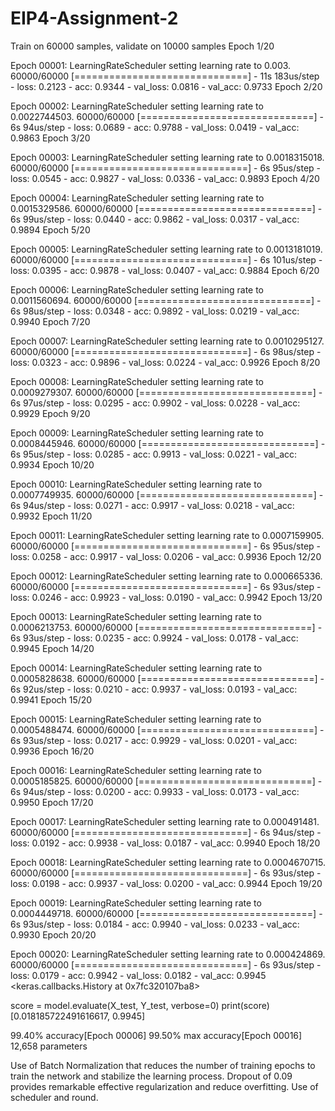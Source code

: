 # EIP4-Assignment-2

Train on 60000 samples, validate on 10000 samples
Epoch 1/20

Epoch 00001: LearningRateScheduler setting learning rate to 0.003.
60000/60000 [==============================] - 11s 183us/step - loss: 0.2123 - acc: 0.9344 - val_loss: 0.0816 - val_acc: 0.9733
Epoch 2/20

Epoch 00002: LearningRateScheduler setting learning rate to 0.0022744503.
60000/60000 [==============================] - 6s 94us/step - loss: 0.0689 - acc: 0.9788 - val_loss: 0.0419 - val_acc: 0.9863
Epoch 3/20

Epoch 00003: LearningRateScheduler setting learning rate to 0.0018315018.
60000/60000 [==============================] - 6s 95us/step - loss: 0.0545 - acc: 0.9827 - val_loss: 0.0336 - val_acc: 0.9893
Epoch 4/20

Epoch 00004: LearningRateScheduler setting learning rate to 0.0015329586.
60000/60000 [==============================] - 6s 99us/step - loss: 0.0440 - acc: 0.9862 - val_loss: 0.0317 - val_acc: 0.9894
Epoch 5/20

Epoch 00005: LearningRateScheduler setting learning rate to 0.0013181019.
60000/60000 [==============================] - 6s 101us/step - loss: 0.0395 - acc: 0.9878 - val_loss: 0.0407 - val_acc: 0.9884
Epoch 6/20

Epoch 00006: LearningRateScheduler setting learning rate to 0.0011560694.
60000/60000 [==============================] - 6s 98us/step - loss: 0.0348 - acc: 0.9892 - val_loss: 0.0219 - val_acc: 0.9940
Epoch 7/20

Epoch 00007: LearningRateScheduler setting learning rate to 0.0010295127.
60000/60000 [==============================] - 6s 98us/step - loss: 0.0323 - acc: 0.9896 - val_loss: 0.0224 - val_acc: 0.9926
Epoch 8/20

Epoch 00008: LearningRateScheduler setting learning rate to 0.0009279307.
60000/60000 [==============================] - 6s 97us/step - loss: 0.0295 - acc: 0.9902 - val_loss: 0.0228 - val_acc: 0.9929
Epoch 9/20

Epoch 00009: LearningRateScheduler setting learning rate to 0.0008445946.
60000/60000 [==============================] - 6s 95us/step - loss: 0.0285 - acc: 0.9913 - val_loss: 0.0221 - val_acc: 0.9934
Epoch 10/20

Epoch 00010: LearningRateScheduler setting learning rate to 0.0007749935.
60000/60000 [==============================] - 6s 94us/step - loss: 0.0271 - acc: 0.9917 - val_loss: 0.0218 - val_acc: 0.9932
Epoch 11/20

Epoch 00011: LearningRateScheduler setting learning rate to 0.0007159905.
60000/60000 [==============================] - 6s 95us/step - loss: 0.0258 - acc: 0.9917 - val_loss: 0.0206 - val_acc: 0.9936
Epoch 12/20

Epoch 00012: LearningRateScheduler setting learning rate to 0.000665336.
60000/60000 [==============================] - 6s 93us/step - loss: 0.0246 - acc: 0.9923 - val_loss: 0.0190 - val_acc: 0.9942
Epoch 13/20

Epoch 00013: LearningRateScheduler setting learning rate to 0.0006213753.
60000/60000 [==============================] - 6s 93us/step - loss: 0.0235 - acc: 0.9924 - val_loss: 0.0178 - val_acc: 0.9945
Epoch 14/20

Epoch 00014: LearningRateScheduler setting learning rate to 0.0005828638.
60000/60000 [==============================] - 6s 92us/step - loss: 0.0210 - acc: 0.9937 - val_loss: 0.0193 - val_acc: 0.9941
Epoch 15/20

Epoch 00015: LearningRateScheduler setting learning rate to 0.0005488474.
60000/60000 [==============================] - 6s 93us/step - loss: 0.0217 - acc: 0.9929 - val_loss: 0.0201 - val_acc: 0.9936
Epoch 16/20

Epoch 00016: LearningRateScheduler setting learning rate to 0.0005185825.
60000/60000 [==============================] - 6s 94us/step - loss: 0.0200 - acc: 0.9933 - val_loss: 0.0173 - val_acc: 0.9950
Epoch 17/20

Epoch 00017: LearningRateScheduler setting learning rate to 0.000491481.
60000/60000 [==============================] - 6s 94us/step - loss: 0.0192 - acc: 0.9938 - val_loss: 0.0187 - val_acc: 0.9940
Epoch 18/20

Epoch 00018: LearningRateScheduler setting learning rate to 0.0004670715.
60000/60000 [==============================] - 6s 93us/step - loss: 0.0198 - acc: 0.9937 - val_loss: 0.0200 - val_acc: 0.9944
Epoch 19/20

Epoch 00019: LearningRateScheduler setting learning rate to 0.0004449718.
60000/60000 [==============================] - 6s 93us/step - loss: 0.0184 - acc: 0.9940 - val_loss: 0.0233 - val_acc: 0.9930
Epoch 20/20

Epoch 00020: LearningRateScheduler setting learning rate to 0.000424869.
60000/60000 [==============================] - 6s 93us/step - loss: 0.0179 - acc: 0.9942 - val_loss: 0.0182 - val_acc: 0.9945
<keras.callbacks.History at 0x7fc320107ba8>


score = model.evaluate(X_test, Y_test, verbose=0)
print(score)
[0.018185722491616617, 0.9945]

99.40% accuracy[Epoch 00006]
99.50% max accuracy[Epoch 00016]
12,658 parameters

Use of Batch Normalization that reduces the number of training epochs to train the network and stabilize the learning process.
Dropout of 0.09 provides remarkable effective regularization and reduce overfitting.
Use of scheduler and round.
